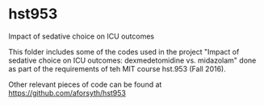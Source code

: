# hst953
Impact of sedative choice on ICU outcomes

This folder includes some of the codes used in the project "Impact of sedative choice on ICU outcomes: dexmedetomidine vs. midazolam" done as part of the requirements of teh MIT course hst.953 (Fall 2016).

Other relevant pieces of code can be found at https://github.com/aforsyth/hst953
